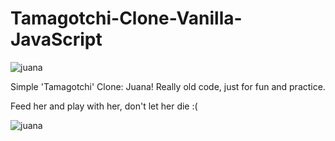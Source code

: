 # Tamagotchi-Clone-Vanilla-JavaScript

![juana](https://raw.githubusercontent.com/sancode86/Tamagotchi-Clone-Vanilla-JavaScript/juanatamagochi.gif)

Simple 'Tamagotchi' Clone: Juana!
Really old code, just for fun and practice.

Feed her and play with her, don't let her die :(

![juana](https://raw.githubusercontent.com/sancode86/Tamagotchi-Clone-Vanilla-JavaScript/die.gif)
